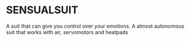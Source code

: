 # SENSUALSUIT
A suit that can give you control over your emotions. A almost autonomous suit that works with air, servomotors and heatpads 

